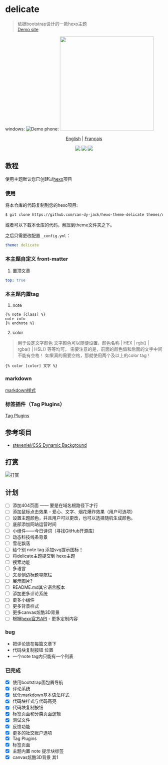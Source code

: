 # delicate

> 依据bootstrap设计的一款hexo主题  
> [Demo site](https://kartjim.top/delicate)

windows:
![Demo](https://z3.ax1x.com/2021/11/09/IYRVcd.jpg)
phone:
<img src="https://z3.ax1x.com/2021/11/09/IYRh4O.jpg" width=300/>


<div align="center">

[English](/README-EN.md) | [Français](/README_fr.md)

</div>

<div align="center">
<a href="https://nodejs.org"><img src="https://img.shields.io/badge/node-%3E%3D10.9.0-blue"></a>
<a href="https://hexo.io"><img src="https://img.shields.io/badge/hexo-4.3.0-brightgreen"></a>
<a href="https://github.com/can-dy-jack/hexo-theme-delicate/blob/master/LICENSE"><img src="https://img.shields.io/badge/license-MIT-orange"></a>
</div>

## 教程

使用主题默认您已创建过[hexo](https://hexo.io)项目

### 使用

将本仓库的代码复制到您的hexo项目:

```bash
$ git clone https://github.com/can-dy-jack/hexo-theme-delicate themes/delicate
```

或者可以下载本仓库的代码，解压到theme文件夹之下。

之后只需更改配置 `_config.yml`：

```yml
theme: delicate
```

### 本主题自定义 front-matter

1. 置顶文章

```yml
top: true
```

### 本主题内置tag

1. note

```ejs
{% note [class] %}
note-info
{% endnote %}
```

2. color

> 用于设定文字颜色
> 文字颜色可以随便设置，颜色名称 | HEX | rgb() | rgba() | HSL() 等等均可。
> 需要注意的是，前面的颜色值和后面的文字中间不能有空格！
> 如果真的需要空格，那就使用两个及以上的color tag！

```ejs
{% color [color] 文字 %}
```

### markdown

[markdown样式](https://kartjim.top/delicate/2021/11/14/markdown%E6%B5%8B%E8%AF%95%E6%96%87%E4%BB%B6/)

### 标签插件（Tag Plugins）

[Tag Plugins](https://kartjim.top/delicate/2021/11/12/code-test/)

## 参考项目

- [stevenlei/CSS Dynamic Background](https://codepen.io/stevenlei/pen/ZEJxXGL?editors=1100)

## 打赏

![打赏](https://i.loli.net/2021/11/23/AKlzU5R7wNdHSpo.jpg)

## 计划

- [ ] 添加404页面 —— 要是在域名根路径下才行
- [ ] 添加鼠标点击效果 - 爱心、文字、烟花爆炸效果（用户可选项）
- [ ] 设置主题颜色，并且用户可以更改，也可以选择随机生成颜色。
- [ ] 底部添加网站运营时间
- [ ] 小组件——今日诗词（寻找GitHub开源库）
- [ ] 动态科技线条背景
- [ ] 雪花飘落
- [ ] 给个别 note tag 添加svg提示图标！
- [ ] 将delicate主题提交到 hexo主题
- [ ] 搜索功能
- [ ] 多语言
- [ ] 文章侧边标题导航栏
- [ ] 展示图片?
- [ ] README.md其它语言版本
- [ ] 添加更多评论系统
- [ ] 更多小组件
- [ ] 更多背景样式
- [ ] 更多canvas炫酷3D背景
- [ ] 根据[hexo官方API](https://hexo.io/zh-cn/api/) - 更多定制内容

### bug

- 把评论放在每篇文章下
- 代码块复制按钮 位置
- 一个note tag内只能有一个列表

### 已完成

- [x] 使用bootstrap面包屑导航
- [x] 评论系统
- [x] 优化markdown基本语法样式
- [x] 代码块样式与代码高亮
- [x] 代码块复制按钮
- [x] 标签页面和分类页面逻辑
- [x] 测试文件
- [x] 反馈功能
- [x] 更多的社交账户选项
- [x] Tag Plugins
- [x] 标签页面
- [x] 主题内置 note 提示块标签
- [x] canvas炫酷3D背景 其1
